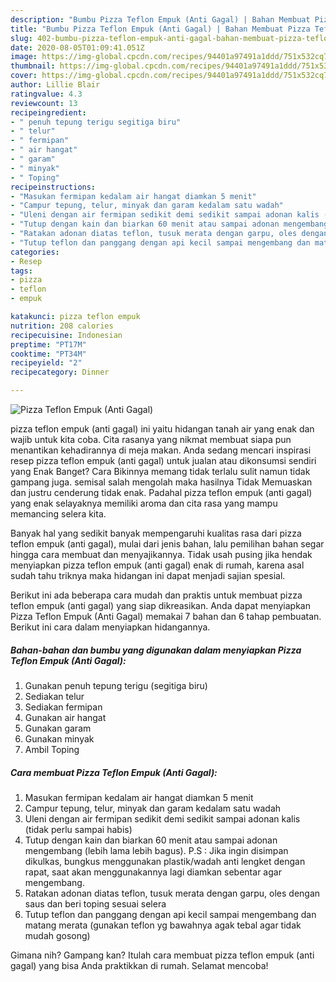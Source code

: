 ```yaml
---
description: "Bumbu Pizza Teflon Empuk (Anti Gagal) | Bahan Membuat Pizza Teflon Empuk (Anti Gagal) Yang Sempurna"
title: "Bumbu Pizza Teflon Empuk (Anti Gagal) | Bahan Membuat Pizza Teflon Empuk (Anti Gagal) Yang Sempurna"
slug: 402-bumbu-pizza-teflon-empuk-anti-gagal-bahan-membuat-pizza-teflon-empuk-anti-gagal-yang-sempurna
date: 2020-08-05T01:09:41.051Z
image: https://img-global.cpcdn.com/recipes/94401a97491a1ddd/751x532cq70/pizza-teflon-empuk-anti-gagal-foto-resep-utama.jpg
thumbnail: https://img-global.cpcdn.com/recipes/94401a97491a1ddd/751x532cq70/pizza-teflon-empuk-anti-gagal-foto-resep-utama.jpg
cover: https://img-global.cpcdn.com/recipes/94401a97491a1ddd/751x532cq70/pizza-teflon-empuk-anti-gagal-foto-resep-utama.jpg
author: Lillie Blair
ratingvalue: 4.3
reviewcount: 13
recipeingredient:
- " penuh tepung terigu segitiga biru"
- " telur"
- " fermipan"
- " air hangat"
- " garam"
- " minyak"
- " Toping"
recipeinstructions:
- "Masukan fermipan kedalam air hangat diamkan 5 menit"
- "Campur tepung, telur, minyak dan garam kedalam satu wadah"
- "Uleni dengan air fermipan sedikit demi sedikit sampai adonan kalis (tidak perlu sampai habis)"
- "Tutup dengan kain dan biarkan 60 menit atau sampai adonan mengembang (lebih lama lebih bagus). P.S : Jika ingin disimpan dikulkas, bungkus menggunakan plastik/wadah anti lengket dengan rapat, saat akan menggunakannya lagi diamkan sebentar agar mengembang."
- "Ratakan adonan diatas teflon, tusuk merata dengan garpu, oles dengan saus dan beri toping sesuai selera"
- "Tutup teflon dan panggang dengan api kecil sampai mengembang dan matang merata (gunakan teflon yg bawahnya agak tebal agar tidak mudah gosong)"
categories:
- Resep
tags:
- pizza
- teflon
- empuk

katakunci: pizza teflon empuk 
nutrition: 208 calories
recipecuisine: Indonesian
preptime: "PT17M"
cooktime: "PT34M"
recipeyield: "2"
recipecategory: Dinner

---
```



![Pizza Teflon Empuk (Anti Gagal)](https://img-global.cpcdn.com/recipes/94401a97491a1ddd/751x532cq70/pizza-teflon-empuk-anti-gagal-foto-resep-utama.jpg)


pizza teflon empuk (anti gagal) ini yaitu hidangan tanah air yang enak dan wajib untuk kita coba. Cita rasanya yang nikmat membuat siapa pun menantikan kehadirannya di meja makan.
Anda sedang mencari inspirasi resep pizza teflon empuk (anti gagal) untuk jualan atau dikonsumsi sendiri yang Enak Banget? Cara Bikinnya memang tidak terlalu sulit namun tidak gampang juga. semisal salah mengolah maka hasilnya Tidak Memuaskan dan justru cenderung tidak enak. Padahal pizza teflon empuk (anti gagal) yang enak selayaknya memiliki aroma dan cita rasa yang mampu memancing selera kita.



Banyak hal yang sedikit banyak mempengaruhi kualitas rasa dari pizza teflon empuk (anti gagal), mulai dari jenis bahan, lalu pemilihan bahan segar hingga cara membuat dan menyajikannya. Tidak usah pusing jika hendak menyiapkan pizza teflon empuk (anti gagal) enak di rumah, karena asal sudah tahu triknya maka hidangan ini dapat menjadi sajian spesial.


Berikut ini ada beberapa cara mudah dan praktis untuk membuat pizza teflon empuk (anti gagal) yang siap dikreasikan. Anda dapat menyiapkan Pizza Teflon Empuk (Anti Gagal) memakai 7 bahan dan 6 tahap pembuatan. Berikut ini cara dalam menyiapkan hidangannya.

<!--inarticleads1-->

##### Bahan-bahan dan bumbu yang digunakan dalam menyiapkan Pizza Teflon Empuk (Anti Gagal):

1. Gunakan  penuh tepung terigu (segitiga biru)
1. Sediakan  telur
1. Sediakan  fermipan
1. Gunakan  air hangat
1. Gunakan  garam
1. Gunakan  minyak
1. Ambil  Toping




<!--inarticleads2-->

##### Cara membuat Pizza Teflon Empuk (Anti Gagal):

1. Masukan fermipan kedalam air hangat diamkan 5 menit
1. Campur tepung, telur, minyak dan garam kedalam satu wadah
1. Uleni dengan air fermipan sedikit demi sedikit sampai adonan kalis (tidak perlu sampai habis)
1. Tutup dengan kain dan biarkan 60 menit atau sampai adonan mengembang (lebih lama lebih bagus). P.S : Jika ingin disimpan dikulkas, bungkus menggunakan plastik/wadah anti lengket dengan rapat, saat akan menggunakannya lagi diamkan sebentar agar mengembang.
1. Ratakan adonan diatas teflon, tusuk merata dengan garpu, oles dengan saus dan beri toping sesuai selera
1. Tutup teflon dan panggang dengan api kecil sampai mengembang dan matang merata (gunakan teflon yg bawahnya agak tebal agar tidak mudah gosong)




Gimana nih? Gampang kan? Itulah cara membuat pizza teflon empuk (anti gagal) yang bisa Anda praktikkan di rumah. Selamat mencoba!
